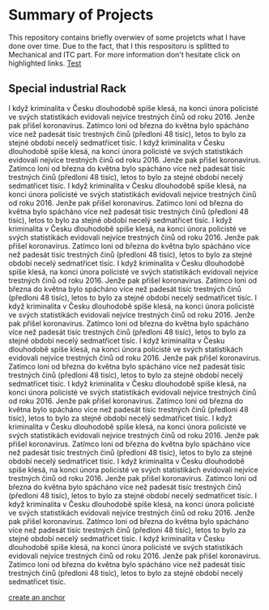 # Summary of Projects
This repository contains briefly overwiev of some projetcts what I have done over time. Due to the fact, that I  this respositoru is splitted to Mechanical and ITC part. For more information don't hesitate click on highlighted links. [Test](#anchors-in-markdown)



## Special industrial Rack

I když kriminalita v Česku dlouhodobě spíše klesá, na konci února policisté ve svých statistikách evidovali nejvíce trestných činů od roku 2016. Jenže pak přišel koronavirus. Zatímco loni od března do května bylo spácháno více než padesát tisíc trestných činů (předloni 48 tisíc), letos to bylo za stejné období necelý sedmatřicet tisíc. I když kriminalita v Česku dlouhodobě spíše klesá, na konci února policisté ve svých statistikách evidovali nejvíce trestných činů od roku 2016. Jenže pak přišel koronavirus. Zatímco loni od března do května bylo spácháno více než padesát tisíc trestných činů (předloni 48 tisíc), letos to bylo za stejné období necelý sedmatřicet tisíc. I když kriminalita v Česku dlouhodobě spíše klesá, na konci února policisté ve svých statistikách evidovali nejvíce trestných činů od roku 2016. Jenže pak přišel koronavirus. Zatímco loni od března do května bylo spácháno více než padesát tisíc trestných činů (předloni 48 tisíc), letos to bylo za stejné období necelý sedmatřicet tisíc. I když kriminalita v Česku dlouhodobě spíše klesá, na konci února policisté ve svých statistikách evidovali nejvíce trestných činů od roku 2016. Jenže pak přišel koronavirus. Zatímco loni od března do května bylo spácháno více než padesát tisíc trestných činů (předloni 48 tisíc), letos to bylo za stejné období necelý sedmatřicet tisíc. I když kriminalita v Česku dlouhodobě spíše klesá, na konci února policisté ve svých statistikách evidovali nejvíce trestných činů od roku 2016. Jenže pak přišel koronavirus. Zatímco loni od března do května bylo spácháno více než padesát tisíc trestných činů (předloni 48 tisíc), letos to bylo za stejné období necelý sedmatřicet tisíc. I když kriminalita v Česku dlouhodobě spíše klesá, na konci února policisté ve svých statistikách evidovali nejvíce trestných činů od roku 2016. Jenže pak přišel koronavirus. Zatímco loni od března do května bylo spácháno více než padesát tisíc trestných činů (předloni 48 tisíc), letos to bylo za stejné období necelý sedmatřicet tisíc. I když kriminalita v Česku dlouhodobě spíše klesá, na konci února policisté ve svých statistikách evidovali nejvíce trestných činů od roku 2016. Jenže pak přišel koronavirus. Zatímco loni od března do května bylo spácháno více než padesát tisíc trestných činů (předloni 48 tisíc), letos to bylo za stejné období necelý sedmatřicet tisíc. I když kriminalita v Česku dlouhodobě spíše klesá, na konci února policisté ve svých statistikách evidovali nejvíce trestných činů od roku 2016. Jenže pak přišel koronavirus. Zatímco loni od března do května bylo spácháno více než padesát tisíc trestných činů (předloni 48 tisíc), letos to bylo za stejné období necelý sedmatřicet tisíc. I když kriminalita v Česku dlouhodobě spíše klesá, na konci února policisté ve svých statistikách evidovali nejvíce trestných činů od roku 2016. Jenže pak přišel koronavirus. Zatímco loni od března do května bylo spácháno více než padesát tisíc trestných činů (předloni 48 tisíc), letos to bylo za stejné období necelý sedmatřicet tisíc. I když kriminalita v Česku dlouhodobě spíše klesá, na konci února policisté ve svých statistikách evidovali nejvíce trestných činů od roku 2016. Jenže pak přišel koronavirus. Zatímco loni od března do května bylo spácháno více než padesát tisíc trestných činů (předloni 48 tisíc), letos to bylo za stejné období necelý sedmatřicet tisíc. I když kriminalita v Česku dlouhodobě spíše klesá, na konci února policisté ve svých statistikách evidovali nejvíce trestných činů od roku 2016. Jenže pak přišel koronavirus. Zatímco loni od března do května bylo spácháno více než padesát tisíc trestných činů (předloni 48 tisíc), letos to bylo za stejné období necelý sedmatřicet tisíc. I když kriminalita v Česku dlouhodobě spíše klesá, na konci února policisté ve svých statistikách evidovali nejvíce trestných činů od roku 2016. Jenže pak přišel koronavirus. Zatímco loni od března do května bylo spácháno více než padesát tisíc trestných činů (předloni 48 tisíc), letos to bylo za stejné období necelý sedmatřicet tisíc.

[create an anchor](#anchors-in-markdown)
